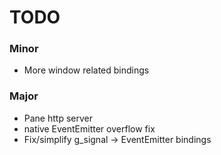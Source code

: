# TODO

### Minor

  * More window related bindings

### Major

  * Pane http server
  * native EventEmitter overflow fix
  * Fix/simplify g_signal -> EventEmitter bindings
